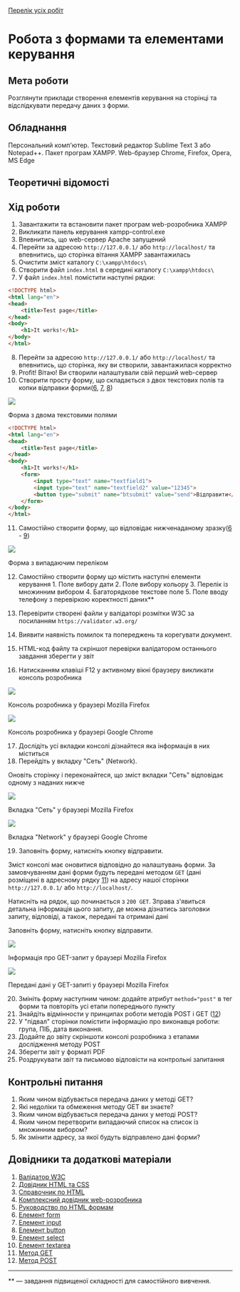 [Перелік усіх робіт](README.md)

# Робота з формами та елементами керування

## Мета роботи

Розглянути приклади створення елементів керування на сторінці та відслідкувати передачу даних з форми.

## Обладнання

Персональний комп'ютер. Текстовий редактор Sublime Text 3 або Notepad++. Пакет програм XAMPP. Web-браузер Chrome, Firefox, Opera, MS Edge

## Теоретичні відомості

## Хід роботи

1.  Завантажити та встановити пакет програм web-розробника XAMPP
2.  Викликати панель керування xampp-control.exe
3.  Впевнитись, що web-сервер Apache запущений
4.  Перейти за адресою `http://127.0.0.1/` або `http://localhost/` та впевнитись, що сторінка вітання XAMPP завантажилась
5.  Очистити зміст каталогу `C:\xampp\htdocs\`
6.  Створити файл `index.html` в середині каталогу `C:\xampp\htdocs\`
7.  У файл `index.html` помістити наступні рядки:

```html    
<!DOCTYPE html>
<html lang="en">
<head>
	<title>Test page</title>
</head>
<body>
	<h1>It works!</h1>
</body>
</html>
```
    
8.  Перейти за адресою `http://127.0.0.1/` або `http://localhost/` та впевнитись, що сторінка, яку ви створили, завантажилася корректно
9.  Profit! Вітаю! Ви створили налаштували свій перший web-сервер
10.  Створити просту форму, що складається з двох текстових полів та копки відправки форми([6](#link06), [7](#link07), [8](#link08))
    
![](img/03010.png)
    
Форма з двома текстовими полями
```html    
<!DOCTYPE html>
<html lang="en">
<head>
	<title>Test page</title>
</head>
<body>
	<h1>It works!</h1>
	<form>
		<input type="text" name="textfield1">
		<input type="text" name="textfield2" value="12345">
		<button type="submit" name="btsubmit" value="send">Відправити</button>
	</form>
</body>
</html>
```			
    
11.  Самостійно створити форму, що відповідає нижченаданому зразку([6](#link06) - [9](#link09))
    
![](img/03020.png)

Форма з випадаючим переліком
    
12.  Самостійно створити форму що містить наступні елементи керування
    1. Поле вибору дати
    2. Поле вибору кольору
    3. Перелік із множинним вибором
    4. Багаторядкове текстове поле
    5. Поле вводу телефону з перевіркою коректності даних\*\*

13.  Перевірити створені файли у валідаторі розмітки W3C за посиланням `https://validator.w3.org/`
14.  Виявити наявність помилок та попереджень та корегувати документ.
15.  HTML-код файлу та скріншот перевірки валідатором останнього завдання зберегти у звіт
16.  Натисканням клавіші F12 у активному вікні браузеру викликати консоль розробника
    
![](img/03030.png)

Консоль розробника у браузері Mozilla Firefox

![](img/03040.png)

Консоль розробника у браузері Google Chrome
    
17.  Дослідіть усі вкладки консолі дізнайтеся яка інформація в них міститься
18.  Перейдіть у вкладку "Сеть" (Network).
    
Оновіть сторінку і переконайтеся, що зміст вкладки "Сеть" відповідає одному з наданих нижче

![](img/03050.png)

Вкладка "Сеть" у браузері Mozilla Firefox

![](img/03060.png)

Вкладка "Network" у браузері Google Chrome
    
19.  Заповніть форму, натисніть кнопку відправити.
    
Зміст консолі має оновитися відповідно до налаштувань форми. За замовчуванням дані форми будуть передані методом `GET` (дані розміщені в адресному рядку [11](#link11)) на адресу нашої сторінки `http://127.0.0.1/` або `http://localhost/`.

Натисніть на рядок, що починається з `200 GET`. Зправа з'явиться детальна інформація цього запиту, де можна дізнатись заголовки запиту, відповіді, а також, передані та отримані дані

Заповніть форму, натисніть кнопку відправити.

![](img/03070.png)

Інформація про GET-запит у браузері Mozilla Firefox

![](img/03080.png)

Передані дані у GET-запиті у браузері Mozilla Firefox
    
20.  Змініть форму наступним чином: додайте атрибут `method="post"` в тег форми та повторіть усі етапи попереднього пункту
21.  Знайдіть відмінности у принципах роботи методів POST i GET ([12](#link12))
22.  У "підвал" сторінки помістити інформацію про виконавця роботи: група, ПІБ, дата виконання.
23.  Додайте до звіту скріншоти консолі розробника з етапами дослідження методу POST
24.  Зберегти звіт у форматі PDF
25.  Роздрукувати звіт та письмово відповісти на контрольні запитання

## Контрольні питання

1.  Яким чином відбувається передача даних у методі GET?
2.  Які недоліки та обмеження методу GET ви знаєте?
3.  Яким чином відбувається передача даних у методі POST?
4.  Яким чином перетворити випадаючий список на список із множинним вибором?
5.  Як змінити адресу, за якої будуть відправлено дані форми?


## Довідники та додаткові матеріали

1.  [Валідатор W3C](https://validator.w3.org/)
2.  [Довідник HTML та CSS](https://css.in.ua/)
3.  [Справочник по HTML](http://htmlbook.ru/)
4.  [Комплексний довідник web-розробника](https://www.w3schools.com/)
5.  [Руководство по HTML формам](https://developer.mozilla.org/ru/docs/Learn/HTML/Forms)
6.  [Елемент form](https://developer.mozilla.org/ru/docs/Web/HTML/Element/form)
7.  [Елемент input](https://developer.mozilla.org/ru/docs/Web/HTML/Element/input)
8.  [Елемент button](https://developer.mozilla.org/ru/docs/Web/HTML/Element/button)
9.  [Елемент select](https://developer.mozilla.org/ru/docs/Web/HTML/Element/select)
10.  [Елемент textarea](https://developer.mozilla.org/ru/docs/Web/HTML/Element/textarea)
11.  [Метод GET](https://developer.mozilla.org/ru/docs/Web/HTTP/Methods/GET)
12.  [Метод POST](https://developer.mozilla.org/ru/docs/Web/HTTP/Methods/POST)

* * *

\*\* — завдання підвищеної складності для самостійного вивчення.

